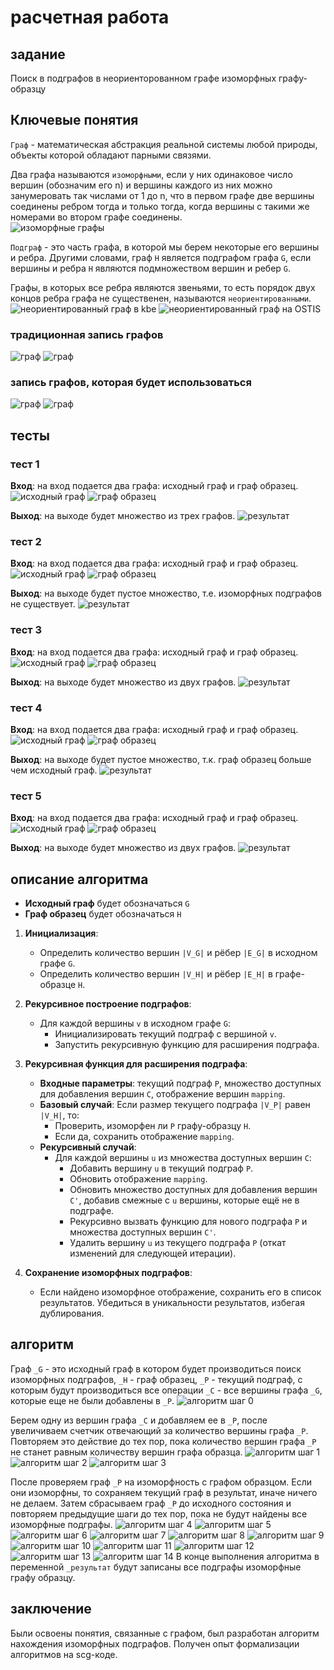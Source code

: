 # расчетная работа

## задание

Поиск в подграфов в неориенторованном графе изоморфных графу-образцу

## Ключевые понятия

`Граф` - математическая абстракция реальной системы любой природы, объекты которой обладают парными связями. 

Два графа называются `изоморфными`, если у них одинаковое число вершин (обозначим его n) и вершины каждого из них можно занумеровать так числами от 1 до n, что в первом графе две вершины соединены ребром тогда и только тогда, когда вершины с такими же номерами во втором графе соединены.  
![изоморфные графы](imgs/isomorphic_graphs.png)

`Подграф` - это часть графа, в которой мы берем некоторые его вершины и ребра. Другими словами, граф `H` является подграфом графа `G`, если вершины и ребра `H` являются подмножеством вершин и ребер `G`.

Графы, в которых все ребра являются звеньями, то есть порядок двух концов ребра графа не существенен, называются `неориентированными`. 
![неориентированный граф в kbe](imgs/undirected_graph_kbe.png)
![неориентированный граф на OSTIS](imgs/undirected_graph_OSTIS.png)

### традиционная запись графов
![граф](imgs/graph_view1_kbe.png)
![граф](imgs/graph_view1_OSTIS.png)

### запись графов, которая будет использоваться
![граф](imgs/graph_view2_kbe.png)
![граф](imgs/graph_view2_OSTIS.png)


## тесты

### тест 1
**Вход**: на вход подается два графа: исходный граф и граф образец.
![исходный граф](imgs/graph1_inp1.png)
![граф образец](imgs/graph1_inp2.png)

**Выход**: на выходе будет множество из трех графов.
![результат](imgs/graph1_out.png)

### тест 2
**Вход**: на вход подается два графа: исходный граф и граф образец.
![исходный граф](imgs/graph2_inp1.png)
![граф образец](imgs/graph2_inp2.png)

**Выход**: на выходе будет пустое множество, т.е. изоморфных подграфов не существует.
![результат](imgs/graph2_out.png)

### тест 3
**Вход**: на вход подается два графа: исходный граф и граф образец.
![исходный граф](imgs/graph3_inp1.png)
![граф образец](imgs/graph3_inp2.png)

**Выход**: на выходе будет множество из двух графов.
![результат](imgs/graph3_out.png)

### тест 4
**Вход**: на вход подается два графа: исходный граф и граф образец.
![исходный граф](imgs/graph4_inp1.png)
![граф образец](imgs/graph4_inp2.png)

**Выход**: на выходе будет пустое множество, т.к. граф образец больше чем исходный граф.
![результат](imgs/graph4_out.png)

### тест 5
**Вход**: на вход подается два графа: исходный граф и граф образец.
![исходный граф](imgs/graph5_inp1.png)
![граф образец](imgs/graph5_inp2.png)

**Выход**: на выходе будет множество из двух графов.
![результат](imgs/graph5_out.png)


## описание алгоритма

- **Исходный граф** будет обозначаться `G`
- **Граф образец** будет обозначаться `H`

1. **Инициализация**:
    - Определить количество вершин `|V_G|` и рёбер `|E_G|` в исходном графе `G`.
    - Определить количество вершин `|V_H|` и рёбер `|E_H|` в графе-образце `H`.

2. **Рекурсивное построение подграфов**:
    - Для каждой вершины `v` в исходном графе `G`:
        - Инициализировать текущий подграф с вершиной `v`.
        - Запустить рекурсивную функцию для расширения подграфа.

3. **Рекурсивная функция для расширения подграфа**:
    - **Входные параметры**: текущий подграф `P`, множество доступных для добавления вершин `C`, отображение вершин `mapping`.
    - **Базовый случай**: Если размер текущего подграфа `|V_P|` равен `|V_H|`, то:
        - Проверить, изоморфен ли `P` графу-образцу `H`.
        - Если да, сохранить отображение `mapping`.
    - **Рекурсивный случай**:
        - Для каждой вершины `u` из множества доступных вершин `C`:
            - Добавить вершину `u` в текущий подграф `P`.
            - Обновить отображение `mapping`.
            - Обновить множество доступных для добавления вершин `C'`, добавив смежные с `u` вершины, которые ещё не в подграфе.
            - Рекурсивно вызвать функцию для нового подграфа `P` и множества доступных вершин `C'`.
            - Удалить вершину `u` из текущего подграфа `P` (откат изменений для следующей итерации).

4. **Сохранение изоморфных подграфов**:
    - Если найдено изоморфное отображение, сохранить его в список результатов. Убедиться в уникальности результатов, избегая дублирования.

## алгоритм

Граф `_G` - это исходный граф в котором будет производиться поиск изоморфных подграфов, `_H` - граф образец, `_P` - текущий подграф, с которым будут производиться все операции `_C` - все вершины графа `_G`, которые еще не были добавлены в `_P`.
![алгоритм шаг 0](imgs/algo_step0.png)

Берем одну из вершин графа `_C` и добавляем ее в `_P`, после увеличиваем счетчик отвечающий за количество вершины графа `_P`. Повторяем это действие до тех пор, пока количество вершин графа `_P` не станет равным количеству вершин графа образца.
![алгоритм шаг 1](imgs/algo_step1.png)
![алгоритм шаг 2](imgs/algo_step2.png)
![алгоритм шаг 3](imgs/algo_step3.png)

После проверяем граф `_P` на изоморфность с графом образцом. Если они изоморфны, то сохраняем текущий граф в результат, иначе ничего не делаем. Затем сбрасываем граф `_P` до исходного состояния и повторяем предыдущие шаги до тех пор, пока не будут найдены все изоморфные подграфы.
![алгоритм шаг 4](imgs/algo_step4.png)
![алгоритм шаг 5](imgs/algo_step5.png)
![алгоритм шаг 6](imgs/algo_step6.png)
![алгоритм шаг 7](imgs/algo_step7.png)
![алгоритм шаг 8](imgs/algo_step8.png)
![алгоритм шаг 9](imgs/algo_step9.png)
![алгоритм шаг 10](imgs/algo_step10.png)
![алгоритм шаг 11](imgs/algo_step11.png)
![алгоритм шаг 12](imgs/algo_step12.png)
![алгоритм шаг 13](imgs/algo_step13.png)
![алгоритм шаг 14](imgs/algo_step14.png)
В конце выполнения алгоритма в переменной `_результат` будут записаны все подграфы изоморфные графу образцу.

## заключение

Были освоены понятия, связанные с графом, был разработан алгоритм нахождения изоморфных подграфов. Получен опыт формализации алгоритмов на scg-коде.
